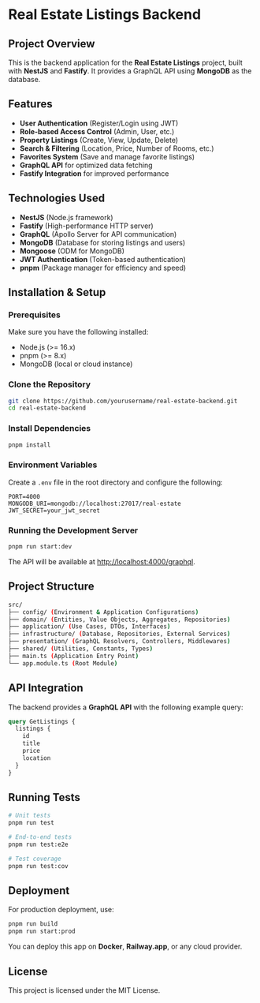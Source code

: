 # Real Estate Listings Backend

## Project Overview

This is the backend application for the **Real Estate Listings** project, built with **NestJS** and **Fastify**. It provides a GraphQL API using **MongoDB** as the database.

## Features

- **User Authentication** (Register/Login using JWT)
- **Role-based Access Control** (Admin, User, etc.)
- **Property Listings** (Create, View, Update, Delete)
- **Search & Filtering** (Location, Price, Number of Rooms, etc.)
- **Favorites System** (Save and manage favorite listings)
- **GraphQL API** for optimized data fetching
- **Fastify Integration** for improved performance

## Technologies Used

- **NestJS** (Node.js framework)
- **Fastify** (High-performance HTTP server)
- **GraphQL** (Apollo Server for API communication)
- **MongoDB** (Database for storing listings and users)
- **Mongoose** (ODM for MongoDB)
- **JWT Authentication** (Token-based authentication)
- **pnpm** (Package manager for efficiency and speed)

## Installation & Setup

### Prerequisites

Make sure you have the following installed:

- Node.js (>= 16.x)
- pnpm (>= 8.x)
- MongoDB (local or cloud instance)

### Clone the Repository

```sh
git clone https://github.com/yourusername/real-estate-backend.git
cd real-estate-backend
```

### Install Dependencies

```sh
pnpm install
```

### Environment Variables

Create a `.env` file in the root directory and configure the following:

```env
PORT=4000
MONGODB_URI=mongodb://localhost:27017/real-estate
JWT_SECRET=your_jwt_secret
```

### Running the Development Server

```sh
pnpm run start:dev
```

The API will be available at [http://localhost:4000/graphql](http://localhost:4000/graphql).

## Project Structure

```bash
src/
├── config/ (Environment & Application Configurations)
├── domain/ (Entities, Value Objects, Aggregates, Repositories)
├── application/ (Use Cases, DTOs, Interfaces)
├── infrastructure/ (Database, Repositories, External Services)
├── presentation/ (GraphQL Resolvers, Controllers, Middlewares)
├── shared/ (Utilities, Constants, Types)
├── main.ts (Application Entry Point)
└── app.module.ts (Root Module)
```

## API Integration

The backend provides a **GraphQL API** with the following example query:

```graphql
query GetListings {
  listings {
    id
    title
    price
    location
  }
}
```

## Running Tests

```sh
# Unit tests
pnpm run test

# End-to-end tests
pnpm run test:e2e

# Test coverage
pnpm run test:cov
```

## Deployment

For production deployment, use:

```sh
pnpm run build
pnpm run start:prod
```

You can deploy this app on **Docker**, **Railway.app**, or any cloud provider.

## License

This project is licensed under the MIT License.
